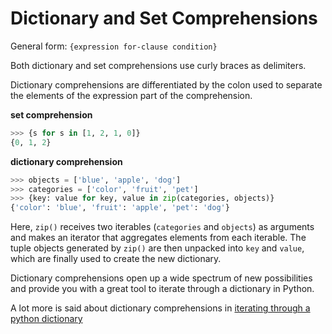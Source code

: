 # Dictionary and Set Comprehensions

General form: `{expression for-clause condition}`

Both dictionary and set comprehensions use curly braces as delimiters.

Dictionary comprehensions are differentiated by the colon used to separate the elements of the expression part of the comprehension.

__set comprehension__
```python
>>> {s for s in [1, 2, 1, 0]}
{0, 1, 2}
```

__dictionary comprehension__
```python
>>> objects = ['blue', 'apple', 'dog']
>>> categories = ['color', 'fruit', 'pet']
>>> {key: value for key, value in zip(categories, objects)}
{'color': 'blue', 'fruit': 'apple', 'pet': 'dog'}
```

Here, `zip()` receives two iterables (`categories` and `objects`) as arguments and makes an iterator that aggregates elements from each iterable. The tuple objects generated by `zip()` are then unpacked into `key` and `value`, which are finally used to create the new dictionary.

Dictionary comprehensions open up a wide spectrum of new possibilities and provide you with a great tool to iterate through a dictionary in Python.

A lot more is said about dictionary comprehensions in [iterating through a python dictionary](dict_iter.md)
